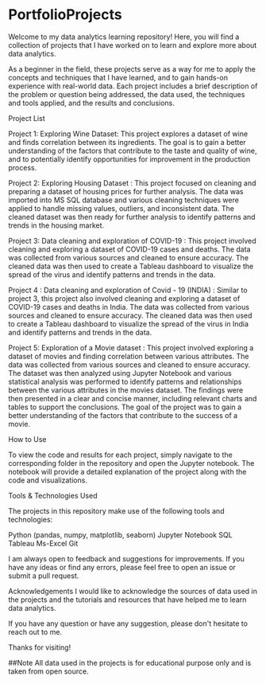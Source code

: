 # PortfolioProjects
Welcome to my data analytics learning repository! Here, you will find a collection of projects that I have worked on to learn and explore more about data analytics.

As a beginner in the field, these projects serve as a way for me to apply the concepts and techniques that I have learned, and to gain hands-on experience with real-world data. Each project includes a brief description of the problem or question being addressed, the data used, the techniques and tools applied, and the results and conclusions.

Project List

Project 1: Exploring Wine Dataset: This project explores a dataset of wine and finds correlation between its ingredients. The goal is to gain a better understanding of the factors that contribute to the taste and quality of wine, and to potentially identify opportunities for improvement in the production process.

Project 2: Exploring Housing Dataset : This project focused on cleaning and preparing a dataset of housing prices for further analysis. The data was imported into MS SQL database and various cleaning techniques were applied to handle missing values, outliers, and inconsistent data. The cleaned dataset was then ready for further analysis to identify patterns and trends in the housing market.

Project 3: Data cleaning and exploration of COVID-19 : This project involved cleaning and exploring a dataset of COVID-19 cases and deaths. The data was collected from various sources and cleaned to ensure accuracy. The cleaned data was then used to create a Tableau dashboard to visualize the spread of the virus and identify patterns and trends in the data.

Project 4 : Data cleaning and exploration of Covid - 19 (INDIA) : Similar to project 3, this project also involved cleaning and exploring a dataset of COVID-19 cases and deaths in India. The data was collected from various sources and cleaned to ensure accuracy. The cleaned data was then used to create a Tableau dashboard to visualize the spread of the virus in India and identify patterns and trends in the data.

Project 5: Exploration of a Movie dataset : This project involved exploring a dataset of movies and finding correlation between various attributes. The data was collected from various sources and cleaned to ensure accuracy. The dataset was then analyzed using Jupyter Notebook and various statistical analysis was performed to identify patterns and relationships between the various attributes in the movies dataset. The findings were then presented in a clear and concise manner, including relevant charts and tables to support the conclusions. The goal of the project was to gain a better understanding of the factors that contribute to the success of a movie.

How to Use

To view the code and results for each project, simply navigate to the corresponding folder in the repository and open the Jupyter notebook. The notebook will provide a detailed explanation of the project along with the code and visualizations.

Tools & Technologies Used

The projects in this repository make use of the following tools and technologies:

Python (pandas, numpy, matplotlib, seaborn)
Jupyter Notebook
SQL
Tableau
Ms-Excel
Git

I am always open to feedback and suggestions for improvements. If you have any ideas or find any errors, please feel free to open an issue or submit a pull request.

Acknowledgements
I would like to acknowledge the sources of data used in the projects and the tutorials and resources that have helped me to learn data analytics.

If you have any question or have any suggestion, please don't hesitate to reach out to me.

Thanks for visiting!

##Note
All data used in the projects is for educational purpose only and is taken from open source.
